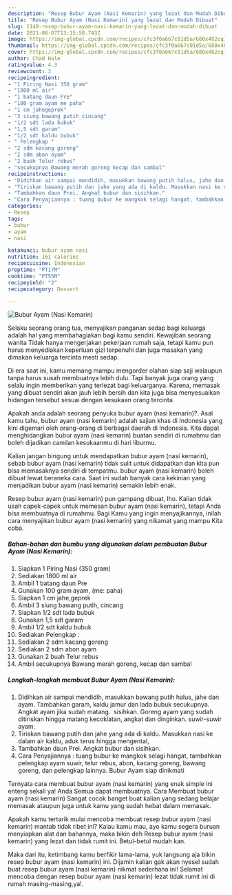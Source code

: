 ```yaml
---
description: "Resep Bubur Ayam (Nasi Kemarin) yang lezat dan Mudah Dibuat"
title: "Resep Bubur Ayam (Nasi Kemarin) yang lezat dan Mudah Dibuat"
slug: 1148-resep-bubur-ayam-nasi-kemarin-yang-lezat-dan-mudah-dibuat
date: 2021-06-07T13:15:58.743Z
image: https://img-global.cpcdn.com/recipes/cfc3f0a667c01d5a/680x482cq70/bubur-ayam-nasi-kemarin-foto-resep-utama.jpg
thumbnail: https://img-global.cpcdn.com/recipes/cfc3f0a667c01d5a/680x482cq70/bubur-ayam-nasi-kemarin-foto-resep-utama.jpg
cover: https://img-global.cpcdn.com/recipes/cfc3f0a667c01d5a/680x482cq70/bubur-ayam-nasi-kemarin-foto-resep-utama.jpg
author: Chad Hale
ratingvalue: 4.3
reviewcount: 3
recipeingredient:
- "1 Piring Nasi 350 gram"
- "1800 ml air"
- "1 batang daun Pre"
- "100 gram ayam me paha"
- "1 cm jahegeprek"
- "3 siung bawang putih cincang"
- "1/2 sdt lada bubuk"
- "1,5 sdt garam"
- "1/2 sdt kaldu bubuk"
- " Pelengkap "
- "2 sdm kacang goreng"
- "2 sdm abon ayam"
- "2 buah Telur rebus"
- "secukupnya Bawang merah goreng kecap dan sambal"
recipeinstructions:
- "Didihkan air sampai mendidih, masukkan bawang putih halus, jahe dan ayam. Tambahkan garam, kaldu jamur dan lada bubuk secukupnya. Angkat ayam jika sudah matang.  sisihkan. Goreng ayam yang sudah ditiriskan hingga matang kecoklatan, angkat dan dinginkan. suwir-suwir ayam."
- "Tiriskan bawang putih dan jahe yang ada di kaldu. Masukkan nasi ke dalam air kaldu, aduk terus hingga mengental,"
- "Tambahkan daun Prei. Angkat bubur dan sisihkan."
- "Cara Penyajiannya : tuang bubur ke mangkok selagi hangat, tambahkan pelengkap ayam suwir, telur rebus, abon, kacang goreng, bawang goreng, dan pelengkap lainnya. Bubur Ayam siap dinikmati"
categories:
- Resep
tags:
- bubur
- ayam
- nasi

katakunci: bubur ayam nasi 
nutrition: 161 calories
recipecuisine: Indonesian
preptime: "PT17M"
cooktime: "PT55M"
recipeyield: "2"
recipecategory: Dessert

---
```



![Bubur Ayam (Nasi Kemarin)](https://img-global.cpcdn.com/recipes/cfc3f0a667c01d5a/680x482cq70/bubur-ayam-nasi-kemarin-foto-resep-utama.jpg)

Selaku seorang orang tua, menyajikan panganan sedap bagi keluarga adalah hal yang membahagiakan bagi kamu sendiri. Kewajiban seorang  wanita Tidak hanya mengerjakan pekerjaan rumah saja, tetapi kamu pun harus menyediakan keperluan gizi terpenuhi dan juga masakan yang dimakan keluarga tercinta mesti sedap.

Di era  saat ini, kamu memang mampu mengorder olahan siap saji walaupun tanpa harus susah membuatnya lebih dulu. Tapi banyak juga orang yang selalu ingin memberikan yang terlezat bagi keluarganya. Karena, memasak yang dibuat sendiri akan jauh lebih bersih dan kita juga bisa menyesuaikan hidangan tersebut sesuai dengan kesukaan orang tercinta. 



Apakah anda adalah seorang penyuka bubur ayam (nasi kemarin)?. Asal kamu tahu, bubur ayam (nasi kemarin) adalah sajian khas di Indonesia yang kini digemari oleh orang-orang di berbagai daerah di Indonesia. Kita dapat menghidangkan bubur ayam (nasi kemarin) buatan sendiri di rumahmu dan boleh dijadikan camilan kesukaanmu di hari liburmu.

Kalian jangan bingung untuk mendapatkan bubur ayam (nasi kemarin), sebab bubur ayam (nasi kemarin) tidak sulit untuk didapatkan dan kita pun bisa memasaknya sendiri di tempatmu. bubur ayam (nasi kemarin) boleh dibuat lewat beraneka cara. Saat ini sudah banyak cara kekinian yang menjadikan bubur ayam (nasi kemarin) semakin lebih enak.

Resep bubur ayam (nasi kemarin) pun gampang dibuat, lho. Kalian tidak usah capek-capek untuk memesan bubur ayam (nasi kemarin), tetapi Anda bisa membuatnya di rumahmu. Bagi Kamu yang ingin menyajikannya, inilah cara menyajikan bubur ayam (nasi kemarin) yang nikamat yang mampu Kita coba.

<!--inarticleads1-->

##### Bahan-bahan dan bumbu yang digunakan dalam pembuatan Bubur Ayam (Nasi Kemarin):

1. Siapkan 1 Piring Nasi (350 gram)
1. Sediakan 1800 ml air
1. Ambil 1 batang daun Pre
1. Gunakan 100 gram ayam, (me: paha)
1. Siapkan 1 cm jahe,geprek
1. Ambil 3 siung bawang putih, cincang
1. Siapkan 1/2 sdt lada bubuk
1. Gunakan 1,5 sdt garam
1. Ambil 1/2 sdt kaldu bubuk
1. Sediakan  Pelengkap :
1. Sediakan 2 sdm kacang goreng
1. Sediakan 2 sdm abon ayam
1. Gunakan 2 buah Telur rebus
1. Ambil secukupnya Bawang merah goreng, kecap dan sambal




<!--inarticleads2-->

##### Langkah-langkah membuat Bubur Ayam (Nasi Kemarin):

1. Didihkan air sampai mendidih, masukkan bawang putih halus, jahe dan ayam. Tambahkan garam, kaldu jamur dan lada bubuk secukupnya. Angkat ayam jika sudah matang.  sisihkan. Goreng ayam yang sudah ditiriskan hingga matang kecoklatan, angkat dan dinginkan. suwir-suwir ayam.
1. Tiriskan bawang putih dan jahe yang ada di kaldu. Masukkan nasi ke dalam air kaldu, aduk terus hingga mengental,
1. Tambahkan daun Prei. Angkat bubur dan sisihkan.
1. Cara Penyajiannya : tuang bubur ke mangkok selagi hangat, tambahkan pelengkap ayam suwir, telur rebus, abon, kacang goreng, bawang goreng, dan pelengkap lainnya. Bubur Ayam siap dinikmati




Ternyata cara membuat bubur ayam (nasi kemarin) yang enak simple ini enteng sekali ya! Anda Semua dapat membuatnya. Cara Membuat bubur ayam (nasi kemarin) Sangat cocok banget buat kalian yang sedang belajar memasak ataupun juga untuk kamu yang sudah hebat dalam memasak.

Apakah kamu tertarik mulai mencoba membuat resep bubur ayam (nasi kemarin) mantab tidak ribet ini? Kalau kamu mau, ayo kamu segera buruan menyiapkan alat dan bahannya, maka bikin deh Resep bubur ayam (nasi kemarin) yang lezat dan tidak rumit ini. Betul-betul mudah kan. 

Maka dari itu, ketimbang kamu berfikir lama-lama, yuk langsung aja bikin resep bubur ayam (nasi kemarin) ini. Dijamin kalian gak akan nyesel sudah buat resep bubur ayam (nasi kemarin) nikmat sederhana ini! Selamat mencoba dengan resep bubur ayam (nasi kemarin) lezat tidak rumit ini di rumah masing-masing,ya!.

